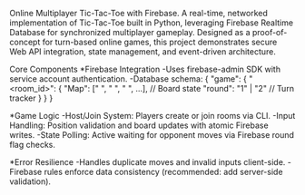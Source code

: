 Online Multiplayer Tic-Tac-Toe with Firebase.
A real-time, networked implementation of Tic-Tac-Toe built in Python, leveraging Firebase Realtime Database for synchronized multiplayer gameplay. Designed as a proof-of-concept for turn-based online games, this project demonstrates secure Web API integration, state management, and event-driven architecture.

Core Components
    *Firebase Integration
      -Uses firebase-admin SDK with service account authentication.
      -Database schema:
                      {
                        "game": {
                          "<room_id>": {
                            "Map": [" ", " ", " ", ...],  // Board state
                            "round": "1" | "2"           // Turn tracker
                          }
                        }
                      }

  *Game Logic
    -Host/Join System: Players create or join rooms via CLI.
    -Input Handling: Position validation and board updates with atomic Firebase writes.
    -State Polling: Active waiting for opponent moves via Firebase round flag checks.

  *Error Resilience
    -Handles duplicate moves and invalid inputs client-side.
    -Firebase rules enforce data consistency (recommended: add server-side validation).
